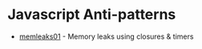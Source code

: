 Javascript Anti-patterns
========================

  * [memleaks01](memleaks01.js) - Memory leaks using closures & timers

